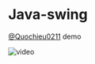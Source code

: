 # Java-swing
[@Quochieu0211](https://github.com/Quochieu0211)
demo

![video](https://github.com/khoinguyen2k/Java-swing/assets/100121571/23da5475-95a3-41c6-b649-38f1b68bb99c)
